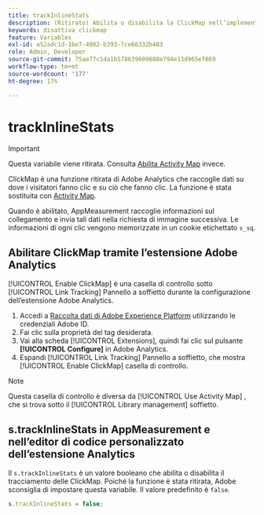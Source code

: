 ```yaml
---
title: trackInlineStats
description: (Ritirato) Abilita o disabilita la ClickMap nell’implementazione.
keywords: disattiva clickmap
feature: Variables
exl-id: a52adc1d-1be7-4002-b393-7ce66332b483
role: Admin, Developer
source-git-commit: 75ae77c1da1b578639609888e794e13d965ef669
workflow-type: tm+mt
source-wordcount: '177'
ht-degree: 17%

---
```


# trackInlineStats

>[!IMPORTANT]
>
>Questa variabile viene ritirata. Consulta [Abilita Activity Map](/help/analyze/activity-map/activitymap-getting-started/activitymap-enable.md) invece.

ClickMap è una funzione ritirata di Adobe Analytics che raccoglie dati su dove i visitatori fanno clic e su ciò che fanno clic. La funzione è stata sostituita con [Activity Map](/help/analyze/activity-map/activity-map.md).

Quando è abilitato, AppMeasurement raccoglie informazioni sul collegamento e invia tali dati nella richiesta di immagine successiva. Le informazioni di ogni clic vengono memorizzate in un cookie etichettato `s_sq`.

## Abilitare ClickMap tramite l’estensione Adobe Analytics

[!UICONTROL Enable ClickMap] è una casella di controllo sotto [!UICONTROL Link Tracking] Pannello a soffietto durante la configurazione dell’estensione Adobe Analytics.

1. Accedi a [Raccolta dati di Adobe Experience Platform](https://experience.adobe.com/data-collection) utilizzando le credenziali Adobe ID.
2. Fai clic sulla proprietà del tag desiderata.
3. Vai alla scheda [!UICONTROL Extensions], quindi fai clic sul pulsante **[!UICONTROL Configure]** in Adobe Analytics.
4. Espandi [!UICONTROL Link Tracking] Pannello a soffietto, che mostra [!UICONTROL Enable ClickMap] casella di controllo.

>[!NOTE]
>
>Questa casella di controllo è diversa da [!UICONTROL Use Activity Map] , che si trova sotto il [!UICONTROL Library management] soffietto.

## s.trackInlineStats in AppMeasurement e nell’editor di codice personalizzato dell’estensione Analytics

Il `s.trackInlineStats` è un valore booleano che abilita o disabilita il tracciamento delle ClickMap. Poiché la funzione è stata ritirata, Adobe sconsiglia di impostare questa variabile. Il valore predefinito è `false`.

```js
s.trackInlineStats = false;
```
